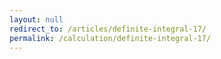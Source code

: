 ```yaml
---
layout: null
redirect_to: /articles/definite-integral-17/
permalink: /calculation/definite-integral-17/
---
```

